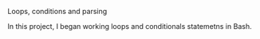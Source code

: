 Loops, conditions and parsing

In this project, I began working loops and conditionals statemetns in Bash.
